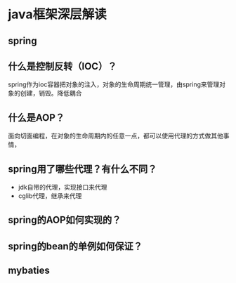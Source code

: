 # java框架深层解读
## spring
## 什么是控制反转（IOC）？
spring作为ioc容器把对象的注入，对象的生命周期统一管理，由spring来管理对象的创建，销毁。降低耦合
## 什么是AOP？
面向切面编程，在对象的生命周期内的任意一点，都可以使用代理的方式做其他事情，
## spring用了哪些代理？有什么不同？
* jdk自带的代理，实现接口来代理
* cglib代理，继承来代理
## spring的AOP如何实现的？

## spring的bean的单例如何保证？

## mybaties
